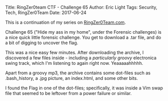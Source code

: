 Title: RingZer0team CTF - Challenge 65
Author: Eric Light
Tags: Security, Tech, RingZer0Team
Date: 2017-06-24

This is a continuation of my series on [RingZer0Team.com](https://www.ringzer0team.com).  

Challenge 65 ("Hide my ass in my home", under the Forensic challenges) is a nice quick little forensic challenge.  You get to download a .tar file, and do a bit of digging to uncover the flag.

This was a nice easy few minutes.  After downloading the archive, I discovered a few files inside - including a _particularly groovy_ electronica swing track, which I'm listening to again right now.  Yeaaaaahhhhh.

Apart from a groovy mp3, the archive contains some dot-files such as .bash_history, a .jpg picture, an index.html, and some other bits.

I found the Flag in one of the dot-files; specifically, it was inside a Vim swap file that seemed to be leftover from a power failure or similar.

